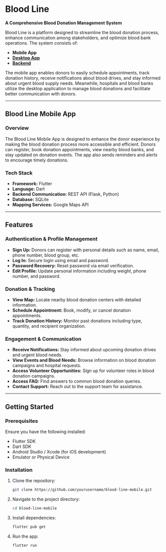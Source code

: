 # Blood Line

**A Comprehensive Blood Donation Management System**

Blood Line is a platform designed to streamline the blood donation process, enhance communication among stakeholders, and optimize blood bank operations. The system consists of:
- **Mobile App**  
- **[Desktop App](https://github.com/AsimAlrimi/blood-line-desktop.git)**  
- **[Backend](https://github.com/AsimAlrimi/blood-line-backend.git)** 

The mobile app enables donors to easily schedule appointments, track donation history, receive notifications about blood drives, and stay informed about urgent blood supply needs. Meanwhile, hospitals and blood banks utilize the desktop application to manage blood donations and facilitate better communication with donors.

---

## Blood Line Mobile App

### Overview
The Blood Line Mobile App is designed to enhance the donor experience by making the blood donation process more accessible and efficient. Donors can register, book donation appointments, view nearby blood banks, and stay updated on donation events. The app also sends reminders and alerts to encourage timely donations.

### Tech Stack
- **Framework:** Flutter
- **Language:** Dart
- **Backend Communication:** REST API (Flask, Python)
- **Database:** SQLite
- **Mapping Services:** Google Maps API

---

## Features
### **Authentication & Profile Management**
- **Sign Up:** Donors can register with personal details such as name, email, phone number, blood group, etc.
- **Log In:** Secure login using email and password.
- **Password Recovery:** Reset password via email verification.
- **Edit Profile:** Update personal information including weight, phone number, and password.

### **Donation & Tracking**
- **View Map:** Locate nearby blood donation centers with detailed information.
- **Schedule Appointment:** Book, modify, or cancel donation appointments.
- **Track Donation History:** Monitor past donations including type, quantity, and recipient organization.

### **Engagement & Communication**
- **Receive Notifications:** Stay informed about upcoming donation drives and urgent blood needs.
- **View Events and Blood Needs:** Browse information on blood donation campaigns and hospital requests.
- **Access Volunteer Opportunities:** Sign up for volunteer roles in blood donation campaigns.
- **Access FAQ:** Find answers to common blood donation queries.
- **Contact Support:** Reach out to the support team for assistance.

---

## Getting Started

### Prerequisites
Ensure you have the following installed:
- Flutter SDK
- Dart SDK
- Android Studio / Xcode (for iOS development)
- Emulator or Physical Device

### Installation
1. Clone the repository:
   ```sh
   git clone https://github.com/yourusername/blood-line-mobile.git
   ```
2. Navigate to the project directory:
   ```sh
   cd blood-line-mobile
   ```
3. Install dependencies:
   ```sh
   flutter pub get
   ```
4. Run the app:
   ```sh
   flutter run
   ```

